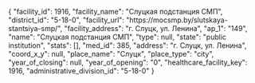 {
    "facility_id": 1916,
    "facility_name": "Слуцкая подстанция СМП",
    "district_id": "5-18-0",
    "facility_url": "https:\/\/mocsmp.by\/slutskaya-stantsiya-smp\/",
    "facility_address": "г. Слуцк, ул. Ленина",
    "ap_1": "149",
    "name": "Слуцкая подстанция СМП",
    "type": null,
    "state": "public institution",
    "stats": [],
    "med_id": 385,
    "address": "г. Слуцк, ул. Ленина",
    "coord_x_y": null,
    "place_name": "Слуцк",
    "place_type": "city",
    "year_of_closing": null,
    "year_of_opening": "0",
    "healthcare_facility_key": 1916,
    "administrative_division_id": "5-18-0"
}